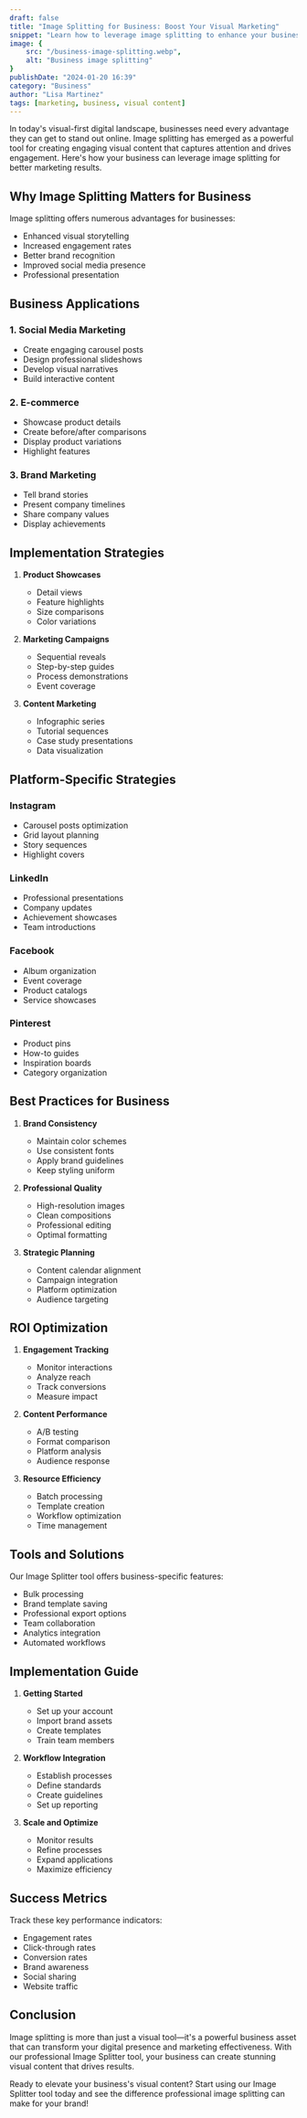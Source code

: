 ```yaml
---
draft: false
title: "Image Splitting for Business: Boost Your Visual Marketing"
snippet: "Learn how to leverage image splitting to enhance your business's visual content and marketing strategy"
image: {
    src: "/business-image-splitting.webp",
    alt: "Business image splitting"
}
publishDate: "2024-01-20 16:39"
category: "Business"
author: "Lisa Martinez"
tags: [marketing, business, visual content]
---
```


In today's visual-first digital landscape, businesses need every advantage they can get to stand out online. Image splitting has emerged as a powerful tool for creating engaging visual content that captures attention and drives engagement. Here's how your business can leverage image splitting for better marketing results.

## Why Image Splitting Matters for Business

Image splitting offers numerous advantages for businesses:
- Enhanced visual storytelling
- Increased engagement rates
- Better brand recognition
- Improved social media presence
- Professional presentation

## Business Applications

### 1. Social Media Marketing
- Create engaging carousel posts
- Design professional slideshows
- Develop visual narratives
- Build interactive content

### 2. E-commerce
- Showcase product details
- Create before/after comparisons
- Display product variations
- Highlight features

### 3. Brand Marketing
- Tell brand stories
- Present company timelines
- Share company values
- Display achievements

## Implementation Strategies

1. **Product Showcases**
   - Detail views
   - Feature highlights
   - Size comparisons
   - Color variations

2. **Marketing Campaigns**
   - Sequential reveals
   - Step-by-step guides
   - Process demonstrations
   - Event coverage

3. **Content Marketing**
   - Infographic series
   - Tutorial sequences
   - Case study presentations
   - Data visualization

## Platform-Specific Strategies

### Instagram
- Carousel posts optimization
- Grid layout planning
- Story sequences
- Highlight covers

### LinkedIn
- Professional presentations
- Company updates
- Achievement showcases
- Team introductions

### Facebook
- Album organization
- Event coverage
- Product catalogs
- Service showcases

### Pinterest
- Product pins
- How-to guides
- Inspiration boards
- Category organization

## Best Practices for Business

1. **Brand Consistency**
   - Maintain color schemes
   - Use consistent fonts
   - Apply brand guidelines
   - Keep styling uniform

2. **Professional Quality**
   - High-resolution images
   - Clean compositions
   - Professional editing
   - Optimal formatting

3. **Strategic Planning**
   - Content calendar alignment
   - Campaign integration
   - Platform optimization
   - Audience targeting

## ROI Optimization

1. **Engagement Tracking**
   - Monitor interactions
   - Analyze reach
   - Track conversions
   - Measure impact

2. **Content Performance**
   - A/B testing
   - Format comparison
   - Platform analysis
   - Audience response

3. **Resource Efficiency**
   - Batch processing
   - Template creation
   - Workflow optimization
   - Time management

## Tools and Solutions

Our Image Splitter tool offers business-specific features:
- Bulk processing
- Brand template saving
- Professional export options
- Team collaboration
- Analytics integration
- Automated workflows

## Implementation Guide

1. **Getting Started**
   - Set up your account
   - Import brand assets
   - Create templates
   - Train team members

2. **Workflow Integration**
   - Establish processes
   - Define standards
   - Create guidelines
   - Set up reporting

3. **Scale and Optimize**
   - Monitor results
   - Refine processes
   - Expand applications
   - Maximize efficiency

## Success Metrics

Track these key performance indicators:
- Engagement rates
- Click-through rates
- Conversion rates
- Brand awareness
- Social sharing
- Website traffic

## Conclusion

Image splitting is more than just a visual tool—it's a powerful business asset that can transform your digital presence and marketing effectiveness. With our professional Image Splitter tool, your business can create stunning visual content that drives results.

Ready to elevate your business's visual content? Start using our Image Splitter tool today and see the difference professional image splitting can make for your brand!
